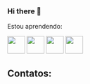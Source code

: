### Hi there 👋

<!--
**JEssicaSilvaS/JessicaSilvaS** is a ✨ _special_ ✨ repository because its `README.md` (this file) appears on your GitHub profile.-->


Estou aprendendo:

<p><img src="https://cdn.jsdelivr.net/gh/devicons/devicon/icons/javascript/javascript-original.svg" width="40" height="40" />
<img src="https://cdn.jsdelivr.net/gh/devicons/devicon/icons/css3/css3-original.svg" width="40" height="40"/> 
<img src="https://cdn.jsdelivr.net/gh/devicons/devicon/icons/html5/html5-original.svg" width="40" height="40"/>
<img src="https://cdn.jsdelivr.net/gh/devicons/devicon/icons/react/react-original.svg" width="40" height="40"/>
</p>

## Contatos:

